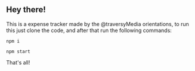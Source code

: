 ## Hey there!

This is a expense tracker made by the @traversyMedia orientations, to run this just clone the code, and after that run the following commands:

```npm i```

```npm start```

That's all!